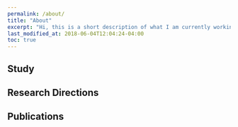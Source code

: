 ```yaml
---
permalink: /about/
title: "About"
excerpt: "Hi, this is a short description of what I am currently working on."
last_modified_at: 2018-06-04T12:04:24-04:00
toc: true
---
```


## Study 

## Research Directions 

## Publications 

